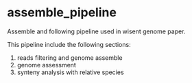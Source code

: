 # assemble_pipeline
Assemble and following pipeline used in wisent genome paper.  

This pipeline include the following sections:  

1) reads filtering and genome assemble  
2) genome assessment  
3) synteny analysis with relative species  


